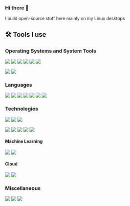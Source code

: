 ### Hi there 👋

I build open-source stuff here mainly on my Linux desktops

## 🛠 Tools I use

### Operating Systems and System Tools

[![](https://img.shields.io/badge/OS-Arch%20Linux-4492d1?labelColor=111111&style=flat&logo=arch-linux&logoColor=white)](https://archlinux.org/)
[![](https://img.shields.io/badge/OS-Fedora-65a1da?labelColor=111111&style=flat&logo=fedora&logoColor=white)](https://getfedora.org/)
[![](https://img.shields.io/badge/Server_OS-Debian-A81D33?labelColor=111111&style=flat&logo=debian&logoColor=white)](https://www.debian.org/)
[![](https://img.shields.io/badge/Server_OS-Rocky%20Linux-43b47c?labelColor=111111&style=flat&logo=rocky-linux&logoColor=white)](https://alpinelinux.org/)
[![](https://img.shields.io/badge/Editor-VS_Code-0078D4?labelColor=111111&style=flat&logo=visual-studio-code&logoColor=white)](https://code.visualstudio.com/)
[![](https://img.shields.io/badge/Editor-Neovim-57A143?labelColor=111111&style=flat&logo=neovim&logoColor=white)](https://github.com/neovim/neovim)

[![](https://img.shields.io/badge/Emulator-Alacritty-F46D01?labelColor=111111&style=flat&logo=windowsterminal&logoColor=white)](https://alacritty.org/)
[![](https://img.shields.io/badge/Terminal-ZSH-4EAA25?labelColor=111111&style=flat&logo=gnu-bash&logoColor=white)](https://github.com/zsh-users/zsh)

### Languages

![](https://img.shields.io/badge/Python-FFD43B?style=flat&logo=python&logoColor=blue)
![](https://img.shields.io/badge/JavaScript-F7DF1E?style=flat&logo=javascript&logoColor=white)
![](https://img.shields.io/badge/TypeScript-007ACC?style=flat&logo=typescript&logoColor=white)
![](https://img.shields.io/badge/Java-007396?style=flat&logo=java&logoColor=white)
![](https://img.shields.io/badge/C++-00599C?style=flat&logo=c%2B%2B&logoColor=white)
![](https://img.shields.io/badge/Go-00ADD8?style=flat&logo=go&logoColor=white)
![](https://img.shields.io/badge/Markdown-000000?style=flat&logo=markdown&logoColor=white)

### Technologies

![](https://img.shields.io/badge/Docker-46a2f1?style=flat&logo=docker&logoColor=white)
![](https://img.shields.io/badge/Kubernetes-326CE5?style=flat&logo=kubernetes&logoColor=white)
![](https://img.shields.io/badge/OpenShift-EE0000?style=flat&logo=redhatopenshift&logoColor=white)

![](https://img.shields.io/badge/Angular-DD0031?style=flat&logo=angular&logoColor=white)
![](https://img.shields.io/badge/React-20232A?style=flat&logo=react&logoColor=61DAFB)
![](https://img.shields.io/badge/Next.js-000000?style=flat&logo=nextdotjs&logoColor=white)
![](https://img.shields.io/badge/ESLint-4B32C3?style=flat&logo=eslint&logoColor=white)
![](https://img.shields.io/badge/Ansible-000000?style=flat&logo=ansible&logoColor=white)

#### Machine Learning

![](https://img.shields.io/badge/PyTorch-EE4C2C?style=flat&logo=pytorch&logoColor=white)
![](https://img.shields.io/badge/Jupyter-F37626?style=flat&logo=jupyter&logoColor=white)

#### Cloud

![](https://img.shields.io/badge/Amazon%20AWS-FF9900?style=flat&logo=amazonaws&logoColor=white)
![](https://img.shields.io/badge/Netlify-00C7B7?style=flat&logo=netlify&logoColor=white)

### Miscellaneous

[![](https://img.shields.io/badge/Messaging-Discord-7289da?labelColor=111111&style=flat&logo=discord&logoColor=white)](https://discord.com)
[![](https://img.shields.io/badge/Messaging-Matrix-000000?labelColor=111111&style=flat&logo=matrix&logoColor=white)](https://matrix.com)
[![](https://img.shields.io/badge/Messaging-Signal-2592E9?labelColor=111111&style=flat&logo=signal&logoColor=white)](https://www.signal.org/)
